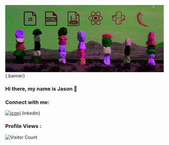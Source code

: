 <link href="style.css" rel="stylesheet"></link>

![banner](https://github.com/dunnjm814/dunnjm814/blob/main/jason_github_banner.jpg?raw=true){.banner}

### Hi there, my name is Jason 👋

### Connect with me:

[![icon](https://cdn.jsdelivr.net/npm/simple-icons@v3/icons/linkedin.svg)](https://www.linkedin.com/in/jason-dunn-5667a1b7/){.linkedin}<br>

### Profile Views :<br>
![Visitor Count](https://profile-counter.glitch.me/dunnjm814/count.svg)


<!-- var md = require('markdown-it')({
  modifyToken: function (token, env) {
    switch (token.type) {
    case 'icon':
        token.attrObj.width = '25px';
      break;
    case 'banner':

      break;
    }
  }
}).use(require('markdown-it-modify-token')); -->


<!--
**dunnjm814/dunnjm814** is a ✨ _special_ ✨ repository because its `README.md` (this file) appears on your GitHub profile.
- 🔭 I’m currently working on ...
- 🌱 I’m currently learning ...
- 👯 I’m looking to collaborate on ...
- 🤔 I’m looking for help with ...
- 💬 Ask me about ...
- 📫 How to reach me: ...
- 😄 Pronouns: ...
- ⚡ Fun fact: ...
-->
